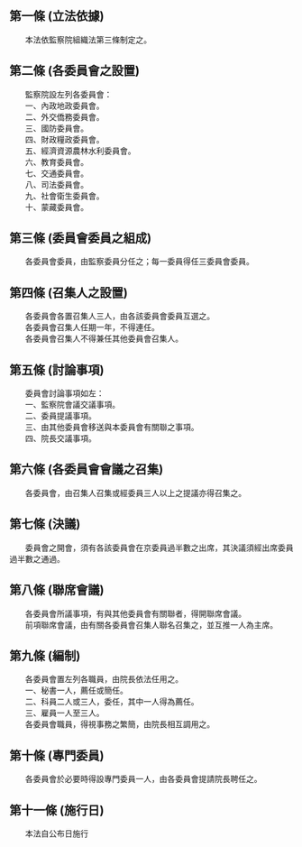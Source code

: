 第一條 (立法依據)
-----------------
　　本法依監察院組織法第三條制定之。  


第二條 (各委員會之設置)
-----------------------
　　監察院設左列各委員會：  
　　一、內政地政委員會。  
　　二、外交僑務委員會。  
　　三、國防委員會。  
　　四、財政糧政委員會。  
　　五、經濟資源農林水利委員會。  
　　六、教育委員會。  
　　七、交通委員會。  
　　八、司法委員會。  
　　九、社會衛生委員會。  
　　十、蒙藏委員會。  


第三條 (委員會委員之組成)
-------------------------
　　各委員會委員，由監察委員分任之；每一委員得任三委員會委員。  


第四條 (召集人之設置)
---------------------
　　各委員會各置召集人三人，由各該委員會委員互選之。  
　　各委員會召集人任期一年，不得連任。  
　　各委員會召集人不得兼任其他委員會召集人。  


第五條 (討論事項)
-----------------
　　委員會討論事項如左：  
　　一、監察院會議交議事項。  
　　二、委員提議事項。  
　　三、由其他委員會移送與本委員會有關聯之事項。  
　　四、院長交議事項。  


第六條 (各委員會會議之召集)
---------------------------
　　各委員會，由召集人召集或經委員三人以上之提議亦得召集之。  


第七條 (決議)
-------------
　　委員會之開會，須有各該委員會在京委員過半數之出席，其決議須經出席委員過半數之通過。  


第八條 (聯席會議)
-----------------
　　各委員會所議事項，有與其他委員會有關聯者，得開聯席會議。  
　　前項聯席會議，由有關各委員會召集人聯名召集之，並互推一人為主席。  


第九條 (編制)
-------------
　　各委員會置左列各職員，由院長依法任用之。  
　　一、秘書一人，薦任或簡任。  
　　二、科員二人或三人，委任，其中一人得為薦任。  
　　三、雇員一人至三人。  
　　各委員會職員，得視事務之繁簡，由院長相互調用之。  


第十條 (專門委員)
-----------------
　　各委員會於必要時得設專門委員一人，由各委員會提請院長聘任之。  


第十一條 (施行日)
-----------------
　　本法自公布日施行